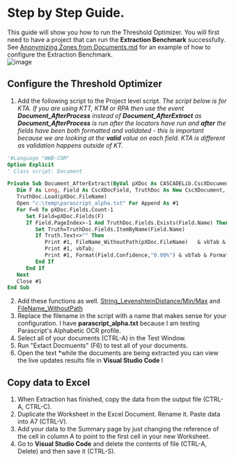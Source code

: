 # Step by Step Guide.
This guide will show you how to run the Threshold Optimizer. You will first need to have a project that can run the **Extraction Benchmark** successfully.  
See [Anonymizing Zones from Documents.md](Anonymizing%20Zones%20from%20Documents.md) for an example of how to configure the Extraction Benchmark.  
![image](https://user-images.githubusercontent.com/103566874/172147968-30214ab7-84df-434b-b434-a53b3ada4247.png)  

## Configure the Threshold Optimizer
1. Add the following script to the  Project level script.
*The script below is for KTA. If you are using KTT, KTM or RPA then use the event  **Document_AfterProcess** instead of **Document_AfterExtract** as **Document_AfterProcess** is run after the locators have run and **after** the fields have been both formatted and validated - this is important because we are looking at the **valid** value on each field. KTA is different as validation happens outside of KT.*
```vb
'#Language "WWB-COM"
Option Explicit
' Class script: Document

Private Sub Document_AfterExtract(ByVal pXDoc As CASCADELib.CscXDocument)
   Dim F As Long, Field As CscXDocField, TruthDoc As New CscXDocument, Truth As CscXDocField
   TruthDoc.Load(pXDoc.FileName)
   Open "c:\temp\parascript_alpha.txt" For Append As #1
   For F=0 To pXDoc.Fields.Count-1
      Set Field=pXDoc.Fields(F)
      If Field.PageIndex>-1 And TruthDoc.Fields.Exists(Field.Name) Then
         Set Truth=TruthDoc.Fields.ItemByName(Field.Name)
         If Truth.Text<>"" Then
            Print #1, FileName_WithoutPath(pXDoc.FileName)   & vbTab & vbTab & Field.Name & vbTab & Truth.Text & vbTab & Field.Text;
            Print #1, vbTab;
            Print #1, Format(Field.Confidence,"0.00%") & vbTab & Format(String_LevenshteinDistance(Field.Text,Truth.Text,IgnoreCase:=True))
         End If
      End If
   Next
   Close #1
End Sub
```
2. Add these functions as well. [String_LevenshteinDistance/Min/Max](https://github.com/KofaxTransformation/KTScripts/blob/5f0141f7a1aac5d439f46074b54df956827f1cb8/FuzzyMatch.vb#L24) and [FileName_WithoutPath](https://github.com/KofaxTransformation/KTScripts/blob/a08c90037fc4d0cc200722557c3ecaab27a2ab4a/File%20System.vb#L80)  
3. Replace the filename in the script with a name that makes sense for your configuration. I have **parascript_alpha.txt** because I am testing Parascript's Alphabetic OCR profile.
3. Select all of your documents (CTRL-A) in the Test Window.
5. Run "Extact Docmuents" (F6) to test all of your documents.
6. Open the text
*while the documents are being extracted you can view the live updates results file in **Visual Studio Code** l
## Copy data to Excel
1. When Extraction has finished, copy the data from the output file (CTRL-A, CTRL-C).
2. Duplicate the Worksheet in the Excel Document. Rename it. Paste data into A7 (CTRL-V).
3. Add your data to the Summary page by just changing the reference of the cell in column A to point to the first cell in your new Worksheet.
4. Go to **Visual Studio Code** and delete the contents of file (CTRL-A, Delete) and then save it (CTRL-S).




